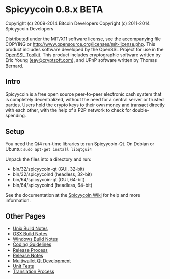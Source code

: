 Spicyycoin 0.8.x BETA
====================

Copyright (c) 2009-2014 Bitcoin Developers
Copyright (c) 2011-2014 Spicyycoin Developers

Distributed under the MIT/X11 software license, see the accompanying
file COPYING or http://www.opensource.org/licenses/mit-license.php.
This product includes software developed by the OpenSSL Project for use in the [OpenSSL Toolkit](http://www.openssl.org/). This product includes
cryptographic software written by Eric Young ([eay@cryptsoft.com](mailto:eay@cryptsoft.com)), and UPnP software written by Thomas Bernard.


Intro
---------------------
Spicyycoin is a free open source peer-to-peer electronic cash system that is
completely decentralized, without the need for a central server or trusted
parties.  Users hold the crypto keys to their own money and transact directly
with each other, with the help of a P2P network to check for double-spending.


Setup
---------------------
You need the Qt4 run-time libraries to run Spicyycoin-Qt. On Debian or Ubuntu:
	`sudo apt-get install libqtgui4`

Unpack the files into a directory and run:

- bin/32/spicyycoin-qt (GUI, 32-bit)
- bin/32/spicyycoind (headless, 32-bit)
- bin/64/spicyycoin-qt (GUI, 64-bit)
- bin/64/spicyycoind (headless, 64-bit)

See the documentation at the [Spicyycoin Wiki](http://spicyycoin.info)
for help and more information.


Other Pages
---------------------
- [Unix Build Notes](build-unix.md)
- [OSX Build Notes](build-osx.md)
- [Windows Build Notes](build-msw.md)
- [Coding Guidelines](coding.md)
- [Release Process](release-process.md)
- [Release Notes](release-notes.md)
- [Multiwallet Qt Development](multiwallet-qt.md)
- [Unit Tests](unit-tests.md)
- [Translation Process](translation_process.md)
